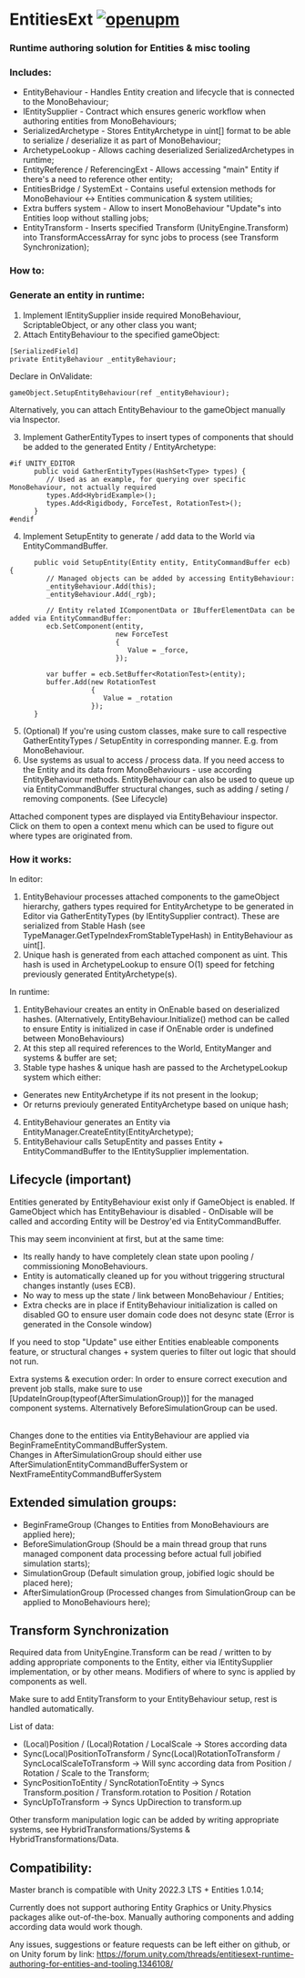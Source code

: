 # EntitiesExt [![openupm](https://img.shields.io/npm/v/com.nightphoxen.entitiesext?label=openupm&registry_uri=https://package.openupm.com)](https://openupm.com/packages/com.nightphoxen.entitiesext/)
### Runtime authoring solution for Entities & misc tooling

### Includes:
* EntityBehaviour - Handles Entity creation and lifecycle that is connected to the MonoBehaviour;
* IEntitySupplier - Contract which ensures generic workflow when authoring entities from MonoBehaviours;
* SerializedArchetype - Stores EntityArchetype in uint[] format to be able to serialize / deserialize it as part of MonoBehaviour;
* ArchetypeLookup - Allows caching deserialized SerializedArchetypes in runtime;
* EntityReference / ReferencingExt - Allows accessing "main" Entity if there's a need to reference other entity;
* EntitiesBridge / SystemExt - Contains useful extension methods for MonoBehaviour <-> Entities communication & system utilities;
* Extra buffers system - Allow to insert MonoBehaviour "Update"s into Entities loop without stalling jobs;
* EntityTransform - Inserts specified Transform (UnityEngine.Transform) into TransformAccessArray for sync jobs to process (see Transform Synchronization);

### How to:

### Generate an entity in runtime:
1. Implement IEntitySupplier inside required MonoBehaviour, ScriptableObject, or any other class you want;
2. Attach EntityBehaviour to the specified gameObject:
```
[SerializedField]
private EntityBehaviour _entityBehaviour;
```
Declare in OnValidate:
```
gameObject.SetupEntityBehaviour(ref _entityBehaviour);
```
Alternatively, you can attach EntityBehaviour to the gameObject manually via Inspector.

3. Implement GatherEntityTypes to insert types of components that should be added to the generated Entity / EntityArchetype:
```
#if UNITY_EDITOR
      public void GatherEntityTypes(HashSet<Type> types) {
         // Used as an example, for querying over specific MonoBehaviour, not actually required
         types.Add<HybridExample>();
         types.Add<Rigidbody, ForceTest, RotationTest>();
      }
#endif
```

4. Implement SetupEntity to generate / add data to the World via EntityCommandBuffer. 
```
      public void SetupEntity(Entity entity, EntityCommandBuffer ecb) {
         // Managed objects can be added by accessing EntityBehaviour:
         _entityBehaviour.Add(this);
         _entityBehaviour.Add(_rgb);

         // Entity related IComponentData or IBufferElementData can be added via EntityCommandBuffer:
         ecb.SetComponent(entity,
                          new ForceTest
                          {
                             Value = _force,
                          });

         var buffer = ecb.SetBuffer<RotationTest>(entity);
         buffer.Add(new RotationTest
                    {
                       Value = _rotation
                    });
      }
```

5. (Optional) If you're using custom classes, make sure to call respective GatherEntityTypes / SetupEntity in corresponding manner. E.g. from MonoBehaviour.
6. Use systems as usual to access / process data. If you need access to the Entity and its data from MonoBehaviours - use according EntityBehaviour methods. 
EntityBehaviour can also be used to queue up via EntityCommandBuffer structural changes, such as adding / seting / removing components. (See Lifecycle)

Attached component types are displayed via EntityBehaviour inspector. 
Click on them to open a context menu which can be used to figure out where types are originated from.


### How it works:
In editor:
1. EntityBehaviour processes attached components to the gameObject hierarchy, gathers types required for EntityArchetype to be generated in Editor via GatherEntityTypes (by IEntitySupplier contract). 
These are serialized from Stable Hash (see TypeManager.GetTypeIndexFromStableTypeHash) in EntityBehaviour as uint[].
2. Unique hash is generated from each attached component as uint. This hash is used in ArchetypeLookup to ensure O(1) speed for fetching previously generated EntityArchetype(s).

In runtime:
1. EntityBehaviour creates an entity in OnEnable based on deserialized hashes. 
(Alternatively, EntityBehaviour.Initialize() method can be called to ensure Entity is initialized in case if OnEnable order is undefined between MonoBehaviours)
2. At this step all required references to the World, EntityManger and systems & buffer are set;
3. Stable type hashes & unique hash are passed to the ArchetypeLookup system which either:
 - Generates new EntityArchetype if its not present in the lookup;
 - Or returns previouly generated EntityArchetype based on unique hash;
4. EntityBehaviour generates an Entity via EntityManager.CreateEntity(EntityArchetype);
5. EntityBehaviour calls SetupEntity and passes Entity + EntityCommandBuffer to the IEntitySupplier implementation.

## Lifecycle (important)
Entities generated by EntityBehaviour exist only if GameObject is enabled. 
If GameObject which has EntityBehaviour is disabled - OnDisable will be called and according Entity will be Destroy'ed via EntityCommandBuffer.

This may seem inconvinient at first, but at the same time:
- Its really handy to have completely clean state upon pooling / commissioning MonoBehaviours.
- Entity is automatically cleaned up for you without triggering structural changes instantly (uses ECB).
- No way to mess up the state / link between MonoBehaviour / Entities;
- Extra checks are in place if EntityBehaviour initialization is called on disabled GO to ensure user domain code does not desync state 
(Error is generated in the Console window)

If you need to stop "Update" use either Entities enableable components feature, or structural changes + system queries to filter out logic that should not run.

Extra systems & execution order:
In order to ensure correct execution and prevent job stalls, make sure to use [UpdateInGroup(typeof(AfterSimulationGroup))] for the managed component systems.
Alternatively BeforeSimulationGroup can be used.
 
<br>Changes done to the entities via EntityBehaviour are applied via BeginFrameEntityCommandBufferSystem.
<br>Changes in AfterSimulationGroup should either use AfterSimulationEntityCommandBufferSystem or NextFrameEntityCommandBufferSystem

## Extended simulation groups:
- BeginFrameGroup (Changes to Entities from MonoBehaviours are applied here);
- BeforeSimulationGroup (Should be a main thread group that runs managed component data processing before actual full jobified simulation starts);
- SimulationGroup (Default simulation group, jobified logic should be placed here);
- AfterSimulationGroup (Processed changes from SimulationGroup can be applied to MonoBehaviours here);

## Transform Synchronization
Required data from UnityEngine.Transform can be read / written to by adding appropriate components to the Entity, either via IEntitySupplier implementation, or by other means. Modifiers of where to sync is applied by components as well.

Make sure to add EntityTransform to your EntityBehaviour setup, rest is handled automatically.

List of data:
- (Local)Position / (Local)Rotation / LocalScale -> Stores according data
- Sync(Local)PositionToTransform / Sync(Local)RotationToTransform / SyncLocalScaleToTransform -> Will sync according data from Position / Rotation / Scale to the Transform;
- SyncPositionToEntity / SyncRotationToEntity -> Syncs Transform.position / Transform.rotation to Position / Rotation
- SyncUpToTransform -> Syncs UpDirection to transform.up

Other transform manipulation logic can be added by writing appropriate systems, see HybridTransformations/Systems & HybridTransformations/Data.

## Compatibility:
Master branch is compatible with Unity 2022.3 LTS + Entities 1.0.14;

Currently does not support authoring Entity Graphics or Unity.Physics packages alike out-of-the-box. 
Manually authoring components and adding according data would work though. 

Any issues, suggestions or feature requests can be left either on github, or on Unity forum by link:
https://forum.unity.com/threads/entitiesext-runtime-authoring-for-entities-and-tooling.1346108/

